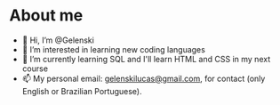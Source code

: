 # About me

- 👋 Hi, I’m @Gelenski
- 👀 I’m interested in learning new coding languages
- 🌱 I’m currently learning SQL and I'll learn HTML and CSS in my next course
- 📫 My personal email: gelenskilucas@gmail.com, for contact (only English or Brazilian Portuguese).

<!---
Gelenski/Gelenski is a ✨ special ✨ repository because its `README.md` (this file) appears on your GitHub profile.
You can click the Preview link to take a look at your changes.
--->
